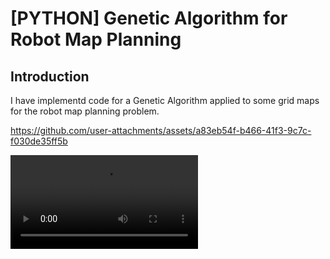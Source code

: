 # [PYTHON] Genetic Algorithm for Robot Map Planning
## Introduction
I have implementd code for a Genetic Algorithm applied to some grid maps for the robot map planning problem.


https://github.com/user-attachments/assets/a83eb54f-b466-41f3-9c7c-f030de35ff5b

<video src="https://github.com/hoang-nguyens/GA-for-robot-map-planning/blob/master/Demo/GridMap.mp4" autoplay loop>
    
</video>
